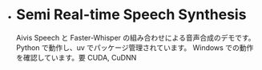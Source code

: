 - # Semi Real-time Speech Synthesis
  Aivis Speech と Faster-Whisper の組み合わせによる音声合成のデモです。
  Python で動作し、uv でパッケージ管理されています。
  Windows での動作を確認しています。要 CUDA, CuDNN
